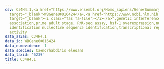 ```yaml
---
csv: C34H4.1,<a href="https://www.ensembl.org/Homo_sapiens/Gene/Summary?db=core;g=WBGene00016424"
  target="_blank">WBGene00016424</a>,<a href="https://www.ncbi.nlm.nih.gov/pubmed/30894454"
  target="_blank"><i class="fas fa-file"></i></a>",genetic interference,functional
  association,prime adult stage, RNA-seq assay, hsf-1 overexpression,nucleotide sequence
  identification,nucleotide sequence identification,transcriptional regulation,up-regulates
  activity
data_alias: C34H4.1
data_id: WBGene00016424
data_numevidence: 1
data_species: Caenorhabditis elegans
data_taxid: '6239'
title: C34H4.1
---
```


